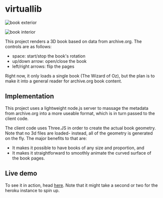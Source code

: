 # virtuallib

![book exterior](http://www.adrianherbez.net/wp-content/uploads/2017/07/book_exterior-246x300.jpg)

![book interior](http://www.adrianherbez.net/wp-content/uploads/2017/07/book_open-1024x594.png)

This project renders a 3D book based on data from archive.org. The controls are as follows:

- space: start/stop the book's rotation
- up/down arrow: open/close the book
- left/right arrows: flip the pages

Right now, it only loads a single book (The Wizard of Oz), but the plan is to make it into a general reader for archive.org book content.

## Implementation

This project uses a lightweight node.js server to massage the metadata from archive.org into a more useable format, which is in turn passed to the client code.

The client code uses Three.JS in order to create the actual book geometry. Note that no 3d files are loaded- instead, all of the geometry is generated on the fly. The major benefits to that are:

- It makes it possible to have books of any size and proportion, and
- It makes it straightforward to smoothly animate the curved surface of the book pages.

## Live demo

To see it in action, head [here](https://fast-crag-65372.herokuapp.com/). Note that it might take a second or two for the heroku instance to spin up.
